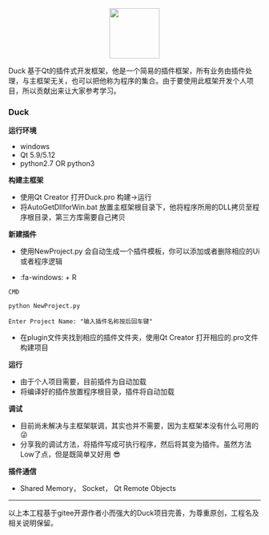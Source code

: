 <div align=center>
<img src="https://gitee.com/uploads/images/2018/0226/204052_d18504c9_20764.png" width="100" height="100" />
</div>


 Duck 基于Qt的插件式开发框架，他是一个简易的插件框架，所有业务由插件处理，与主框架无关，也可以把他称为程序的集合。由于要使用此框架开发个人项目，所以贡献出来让大家参考学习。
 

### Duck




 **运行环境** 

- windows
- Qt 5.9/5.12
- python2.7 OR python3



 **构建主框架** 

- 使用Qt Creator 打开Duck.pro  构建->运行
- 将AutoGetDllforWin.bat 放置主框架根目录下，他将程序所用的DLL拷贝至程序根目录，第三方库需要自己拷贝



 **新建插件** 

- 使用NewProject.py 会自动生成一个插件模板，你可以添加或者删除相应的Ui或者程序逻辑

- :fa-windows: + R

```
CMD

python NewProject.py

Enter Project Name: "输入插件名称按后回车键"
```

- 在plugin文件夹找到相应的插件文件夹，使用Qt Creator 打开相应的.pro文件 构建项目




 **运行** 

- 由于个人项目需要，目前插件为自动加载
- 将编译好的插件放置程序根目录，插件将自动加载



 **调试** 

- 目前尚未解决与主框架联调，其实也并不需要，因为主框架本没有什么可用的:stuck_out_tongue_winking_eye: 
- 分享我的调试方法，将插件写成可执行程序，然后将其变为插件。虽然方法Low了点，但是既简单又好用 :sunglasses: 





 **插件通信** 

- Shared Memory， Socket， Qt Remote Objects

********************************************************************************************************
以上本工程基于gitee开源作者小而强大的Duck项目完善，为尊重原创，工程名及相关说明保留。
